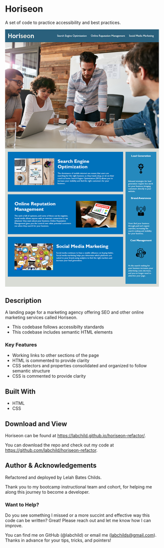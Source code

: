 # Horiseon
A set of code to practice accessibility and best practices.

![Horiseon page preview](./assets/images/preview.png)

## Description
A landing page for a marketing agency offering SEO and other online marketing services called Horiseon. 
* This codebase follows accessibilty standards
* This codebase includes semantic HTML elements

### Key Features
* Working links to other sections of the page
* HTML is commented to provide clarity
* CSS selectors and properties consolidated and organized to follow semantic structure
* CSS is commented to provide clarity

## Built With
* HTML
* CSS

## Download and View
Horiseon can be found at https://labchild.github.io/horiseon-refactor/.

You can download the repo and check out my code at https://github.com/labchild/horiseon-refactor.

## Author & Acknowledgements
Refactored and deployed by Lelah Bates Childs.

Thank you to my bootcamp instructional team and cohort, for helping me along this journey to become a developer.

### Want to Help?
Do you see something I missed or a more succint and effective way this code can be written? Great! Please reach out and let me know how I can improve.

You can find me on GitHub (@labchild) or email me (labchilds@gmail.com). Thanks in advance for your tips, tricks, and pointers!